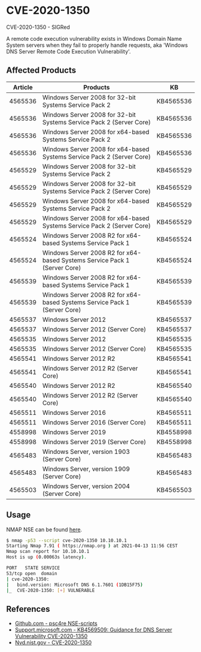 # CVE-2020-1350

CVE-2020-1350 - SIGRed

A remote code execution vulnerability exists in Windows Domain Name System servers when they fail to properly handle requests, aka 'Windows DNS Server Remote Code Execution Vulnerability'.

## Affected Products

| Article | Products                                                                  | KB        |
| ------- | ------------------------------------------------------------------------- | --------- |
| 4565536 | Windows Server 2008 for 32-bit Systems Service Pack 2                     | KB4565536 |
| 4565536 | Windows Server 2008 for 32-bit Systems Service Pack 2 (Server Core)       | KB4565536 |
| 4565536 | Windows Server 2008 for x64-based Systems Service Pack 2                  | KB4565536 |
| 4565536 | Windows Server 2008 for x64-based Systems Service Pack 2 (Server Core)    | KB4565536 |
| 4565529 | Windows Server 2008 for 32-bit Systems Service Pack 2                     | KB4565529 |
| 4565529 | Windows Server 2008 for 32-bit Systems Service Pack 2 (Server Core)       | KB4565529 |
| 4565529 | Windows Server 2008 for x64-based Systems Service Pack 2                  | KB4565529 |
| 4565529 | Windows Server 2008 for x64-based Systems Service Pack 2 (Server Core)    | KB4565529 |
| 4565524 | Windows Server 2008 R2 for x64-based Systems Service Pack 1               | KB4565524 |
| 4565524 | Windows Server 2008 R2 for x64-based Systems Service Pack 1 (Server Core) | KB4565524 |
| 4565539 | Windows Server 2008 R2 for x64-based Systems Service Pack 1               | KB4565539 |
| 4565539 | Windows Server 2008 R2 for x64-based Systems Service Pack 1 (Server Core) | KB4565539 |
| 4565537 | Windows Server 2012                                                       | KB4565537 |
| 4565537 | Windows Server 2012 (Server Core)                                         | KB4565537 |
| 4565535 | Windows Server 2012                                                       | KB4565535 |
| 4565535 | Windows Server 2012 (Server Core)                                         | KB4565535 |
| 4565541 | Windows Server 2012 R2                                                    | KB4565541 |
| 4565541 | Windows Server 2012 R2 (Server Core)                                      | KB4565541 |
| 4565540 | Windows Server 2012 R2                                                    | KB4565540 |
| 4565540 | Windows Server 2012 R2 (Server Core)                                      | KB4565540 |
| 4565511 | Windows Server 2016                                                       | KB4565511 |
| 4565511 | Windows Server 2016 (Server Core)                                         | KB4565511 |
| 4558998 | Windows Server 2019                                                       | KB4558998 |
| 4558998 | Windows Server 2019 (Server Core)                                         | KB4558998 |
| 4565483 | Windows Server, version 1903 (Server Core)                                | KB4565483 |
| 4565483 | Windows Server, version 1909 (Server Core)                                | KB4565483 |
| 4565503 | Windows Server, version 2004 (Server Core)                                | KB4565503 |

## Usage

NMAP NSE can be found [here](https://github.com/psc4re/NSE-scripts).

```bash
$ nmap -p53 --script cve-2020-1350 10.10.10.1
Starting Nmap 7.91 ( https://nmap.org ) at 2021-04-13 11:56 CEST
Nmap scan report for 10.10.10.1
Host is up (0.00063s latency).

PORT   STATE SERVICE
53/tcp open  domain
| cve-2020-1350:
|   bind.version: Microsoft DNS 6.1.7601 (1DB15F75)
|_  CVE-2020-1350: [+] VULNERABLE
```

## References

- [Github.com - psc4re NSE-scripts](https://github.com/psc4re/NSE-scripts)
- [Support.microsoft.com - KB4569509: Guidance for DNS Server Vulnerability CVE-2020-1350](https://support.microsoft.com/en-us/topic/kb4569509-guidance-for-dns-server-vulnerability-cve-2020-1350-6bdf3ae7-1961-2d25-7244-cce61b056569)
- [Nvd.nist.gov - CVE-2020-1350](https://nvd.nist.gov/vuln/detail/CVE-2020-1350)
